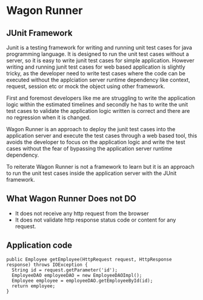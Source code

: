 # Wagon Runner
## JUnit Framework 
Junit is a testing framework for writing and running unit test cases for java programming language. It is designed to run the unit test cases without a server, so it is easy to write junit test cases for simple application. However writing and running junit test cases for web based application is slightly tricky, as the developer need to write test cases where the code can be executed without the applciation server runtime dependency like context, request, session etc or mock the object using other framework.

First and foremost developers like me are struggling to write the application logic within the estimated timelines and secondly he has to write the unit test cases to validate the application logic written is correct and there are no regression when it is changed. 

Wagon Runner is an approach to deploy the junit test cases into the application server and execute the test cases through a web based tool, this avoids the developer to focus on the application logic and write the test cases without the fear of bypassing the application server runtime dependency. 

To reiterate Wagon Runner is not a framework to learn but it is an approach to run the unit test cases inside the application server with the JUnit framework.

## What Wagon Runner Does not DO
 * It does not receive any http request from the browser
 * It does not validate http response status code or content for any request.

## Application code

```
public Employee getEmployee(HttpRequest request, HttpResponse response) throws IOException {
  String id = request.getParameter('id');
  EmployeeDAO employeeDAO = new EmployeeDAOImpl();
  Employee employee = employeeDAO.getEmployeeById(id);
  return employee;
}
```
